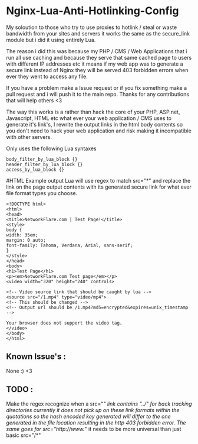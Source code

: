 # Nginx-Lua-Anti-Hotlinking-Config
My soloution to those who try to use proxies to hotlink / steal or waste bandwidth from your sites and servers it works the same as the secure_link module but i did it using entirely Lua.

The reason i did this was because my PHP / CMS / Web Applications that i run all use caching and because they serve that same cached page to users with different IP addresses etc it means if my web app was to generate a secure link instead of Nginx they will be served 403 forbidden errors when ever they went to access any file.

If you have a problem make a Issue request or if you fix something make a pull request and i will push it to the main repo. Thanks for any contributions that will help others <3

The way this works is a rather than hack the core of your PHP, ASP.net, Javascript, HTML etc what ever your web application / CMS uses to generate it's link's, I rewrite the output links in the html body contents so you don't need to hack your web application and risk making it incompatible with other servers.

Only uses the following Lua syntaxes
```
body_filter_by_lua_block {}
header_filter_by_lua_block {}
access_by_lua_block {}
```

#HTML Example output
Lua will use regex to match src="*" and replace the link on the page output contents with its generated secure link for what ever file format types you choose.
```
<!DOCTYPE html>
<html>
<head>
<title>NetworkFlare.com | Test Page!</title>
<style>
body {
width: 35em;
margin: 0 auto;
font-family: Tahoma, Verdana, Arial, sans-serif;
}
</style>
</head>
<body>
<h1>Test Page</h1>
<p><em>NetworkFlare.com Test page</em></p>
<video width="320" height="240" controls>

<!-- Video source link that should be caught by lua -->
<source src="/1.mp4" type="video/mp4">
<!-- This should be changed -->
<!-- Output url should be /1.mp4?md5=encrypted&expires=unix_timestamp -->

Your browser does not support the video tag.
</video>
</body>
</html>
```

## Known Issue's :
None :) <3

## TODO :
Make the regex recognize when a src="*" link contains "../" for back tracking directories currently it does not pick up on these link formats within the quotations so the hash encoded key generated will differ to the one generated in the file location resulting in the http 403 forbidden error.
The same goes for src="http://www.*" it needs to be more universal than just basic src="/*"
